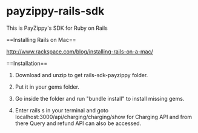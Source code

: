 payzippy-rails-sdk
==================

This is PayZippy's SDK for Ruby on Rails

==Installing Rails on Mac==

http://www.rackspace.com/blog/installing-rails-on-a-mac/

==Installation==

1. Download and unzip to get rails-sdk-payzippy folder.

2. Put it in your gems folder.

3. Go inside the folder and run "bundle install" to install missing gems.

4. Enter rails s in your terminal and goto 
localhost:3000/api/charging/charging/show for Charging API and from there Query and refund API can also be accessed.
